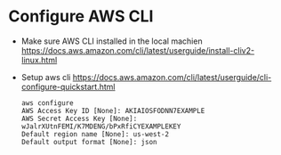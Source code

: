 # Configure AWS CLI 
* Make sure AWS CLI installed in the local machien 
https://docs.aws.amazon.com/cli/latest/userguide/install-cliv2-linux.html

* Setup aws cli 
https://docs.aws.amazon.com/cli/latest/userguide/cli-configure-quickstart.html

    ```
    aws configure
    AWS Access Key ID [None]: AKIAIOSFODNN7EXAMPLE
    AWS Secret Access Key [None]: wJalrXUtnFEMI/K7MDENG/bPxRfiCYEXAMPLEKEY
    Default region name [None]: us-west-2
    Default output format [None]: json
    ``` 
